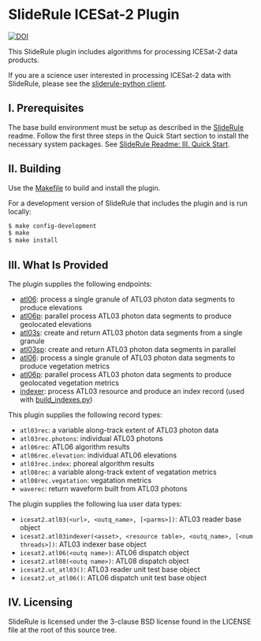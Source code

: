 # SlideRule ICESat-2 Plugin
[![DOI](https://zenodo.org/badge/344240956.svg)](https://zenodo.org/badge/latestdoi/344240956)

This SlideRule plugin includes algorithms for processing ICESat-2 data products.

If you are a science user interested in processing ICESat-2 data with SlideRule, please see the [sliderule-python client](https://github.com/ICESat2-SlideRule/sliderule-python).

## I. Prerequisites

The base build environment must be setup as described in the [SlideRule](https://github.com/ICESat2-SlideRule/sliderule) readme.  Follow the first three steps in the Quick Start section to install the necessary system packages.  See [SlideRule Readme: III. Quick Start](https://github.com/ICESat2-SlideRule/sliderule/blob/master/README.md#iii-quick-start).


## II. Building

Use the [Makefile](Makefile) to build and install the plugin.

For a development version of SlideRule that includes the plugin and is run locally:
```bash
$ make config-development
$ make
$ make install
```

## III. What Is Provided

The plugin supplies the following endpoints:
* [atl06](endpoints/atl06.lua): process a single granule of ATL03 photon data segments to produce elevations
* [atl06p](endpoints/atl06p.lua): parallel process ATL03 photon data segments to produce geolocated elevations
* [atl03s](endpoints/atl03s.lua): create and return ATL03 photon data segments from a single granule
* [atl03sp](endpoints/atl03sp.lua): create and return ATL03 photon data segments in parallel
* [atl06](endpoints/atl08.lua): process a single granule of ATL03 photon data segments to produce vegetation metrics
* [atl06p](endpoints/atl08p.lua): parallel process ATL03 photon data segments to produce geolocated vegetation metrics
* [indexer](endpoints/idnexer.lua): process ATL03 resource and produce an index record (used with [build_indexes.py](utils/build_indexes.py))

This plugin supplies the following record types:
* `atl03rec`: a variable along-track extent of ATL03 photon data
* `atl03rec.photons`: individual ATL03 photons
* `atl06rec`: ATL06 algorithm results
* `atl06rec.elevation`: individual ATL06 elevations
* `atl03rec.index`: phoreal algorithm results
* `atl08rec`: a variable along-track extent of vegatation metrics
* `atl08rec.vegatation`: vegatation metrics
* `waverec`: return waveform built from ATL03 photons

The plugin supplies the following lua user data types:
* `icesat2.atl03(<url>, <outq_name>, [<parms>])`: ATL03 reader base object
* `icesat2.atl03indexer(<asset>, <resource table>, <outq_name>, [<num threads>])`: ATL03 indexer base object
* `icesat2.atl06(<outq name>)`: ATL06 dispatch object
* `icesat2.atl08(<outq name>)`: ATL08 dispatch object
* `icesat2.ut_atl03()`: ATL03 reader unit test base object
* `icesat2.ut_atl06()`: ATL06 dispatch unit test base object

## IV. Licensing

SlideRule is licensed under the 3-clause BSD license found in the LICENSE file at the root of this source tree.
